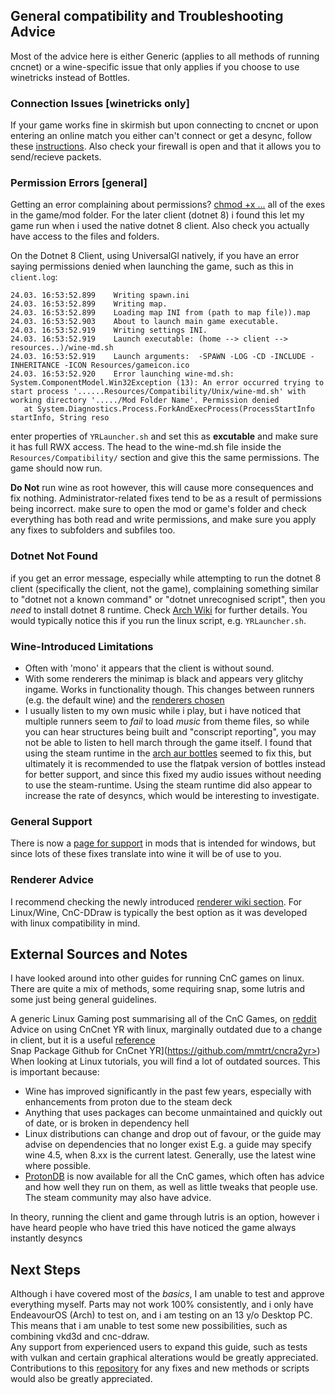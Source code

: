 ## General compatibility and Troubleshooting Advice

Most of the advice here is either Generic (applies to all methods of running cncnet) or a wine-specific issue that only applies if you choose to use winetricks instead of Bottles.

### Connection Issues [winetricks only]

If your game works fine in skirmish but upon connecting to cncnet or upon entering an online match you either can't connect or get a desync, follow these [instructions](https://wiki.winehq.org/FAQ#Failed_to_use_ICMP_.28network_ping.29.2C_this_requires_special_permissions). Also check your firewall is open and that it allows you to send/recieve packets.

### Permission Errors [general]
Getting an error complaining about permissions?
[chmod +x ...](https://wiki.archlinux.org/title/File_permissions_and_attributes) all of the exes in the game/mod folder. For the later client (dotnet 8) i found this let my game run when i used the native dotnet 8 client.
Also check you actually have access to the files and folders.

On the Dotnet 8 Client, using UniversalGl natively, if you have an error saying permissions denied when launching the game, such as this in `client.log`:
```
24.03. 16:53:52.899    Writing spawn.ini
24.03. 16:53:52.899    Writing map.
24.03. 16:53:52.899    Loading map INI from (path to map file)).map
24.03. 16:53:52.903    About to launch main game executable.
24.03. 16:53:52.919    Writing settings INI.
24.03. 16:53:52.919    Launch executable: (home --> client --> resources..)/wine-md.sh
24.03. 16:53:52.919    Launch arguments:  -SPAWN -LOG -CD -INCLUDE -INHERITANCE -ICON Resources/gameicon.ico
24.03. 16:53:52.920    Error launching wine-md.sh: System.ComponentModel.Win32Exception (13): An error occurred trying to start process '......Resources/Compatibility/Unix/wine-md.sh' with working directory '...../Mod Folder Name'. Permission denied
   at System.Diagnostics.Process.ForkAndExecProcess(ProcessStartInfo startInfo, String reso
```

enter properties of `YRLauncher.sh` and set this as **excutable** and make sure it has full RWX access. The head to the wine-md.sh file inside the `Resources/Compatibility/` section and give this the same permissions. The game should now run.


**Do Not** run wine as root however, this will cause more consequences and fix nothing. Administrator-related fixes tend to be as a result of permissions being incorrect. make sure to open the mod or game's folder and check everything has both read and write permissions, and make sure you apply any fixes to subfolders and subfiles too.

### Dotnet Not Found
if you get an error message, especially while attempting to run the dotnet 8 client (specifically the client, not the game), complaining something similar to "dotnet not a known command" or "dotnet unrecognised script", then you *need* to install dotnet 8 runtime. Check [Arch Wiki](https://wiki.archlinux.org/title/.NET#Installation) for further details. You would typically notice this if you run the linux script, e.g. `YRLauncher.sh`.

### Wine-Introduced Limitations

-  Often with 'mono' it appears that the client is without sound.
-  With some renderers the minimap is black and appears very glitchy ingame. Works in functionality though. This changes between runners (e.g. the default wine) and the [renderers chosen](https://cc-resource-docs.readthedocs.io/rendererresources/)
-  I usually listen to my own music while i play, but i have noticed that multiple runners seem to *fail* to load *music* from theme files, so while you can hear structures being built and "conscript reporting", you may not be able to listen to hell march through the game itself. I found that using the steam runtime in the [arch aur bottles](https://wiki.archlinux.org/title/Bottles) seemed to fix this, but ultimately it is recommended to use the flatpak version of bottles instead for better support, and since this fixed my audio issues without needing to use the steam-runtime. Using the steam runtime did also appear to increase the rate of desyncs, which would be interesting to investigate.

### General Support

There is now a [page for support](https://cc-resource-docs.readthedocs.io/generalsupport/) in mods that is intended for windows, but since lots of these fixes translate into wine it will be of use to you.


### Renderer Advice

I recommend checking the newly introduced [renderer wiki section](rendererresources.md). For Linux/Wine, CnC-DDraw is typically the best option as it was developed with linux compatibility in mind.


## External Sources and Notes

I have looked around into other guides for running CnC games on linux. There are quite a mix of methods, some requiring snap, some lutris and some just being general guidelines.<br>

A generic Linux Gaming post summarising all of the CnC Games, on [reddit](https://www.reddit.com/r/linux_gaming/comments/mtixee/a_linux_users_guide_to_command_conquer/) <br>
Advice on using CnCnet YR with linux, marginally outdated due to a change in client, but it is a useful [reference](https://www.speich.net/articles/en/2021/12/19/how-to-install-the-cncnet-client-on-linux/) <br>
Snap Package Github for CnCnet YR](https://github.com/mmtrt/cncra2yr>) <br>
When looking at Linux tutorials, you will find a lot of outdated sources. This is important because:<br>
- Wine has improved significantly in the past few years, especially with enhancements from proton due to the steam deck <br>
- Anything that uses packages can become unmaintained and quickly out of date, or is broken in dependency hell  <br>
- Linux distributions can change and drop out of favour, or the guide may advise on dependencies that no longer exist E.g. a guide may specify wine 4.5, when 8.xx is the current latest. Generally, use the latest wine where possible. <br>
- [ProtonDB](https://www.protondb.com) is now available for all the CnC games, which often has advice and how well they run on them, as well as little tweaks that people use. The steam community may also have advice. <br>

In theory, running the client and game through lutris is an option, however i have heard people who have tried this have noticed the game always instantly desyncs


## Next Steps
Although i have covered most of the *basics*, I am unable to test and approve everything myself. Parts may not work 100% consistently, and i only have EndeavourOS (Arch) to test on, and i am testing on an 13 y/o Desktop PC. This means that i am unable to test some new possibilities, such as combining vkd3d and cnc-ddraw.<br>
Any support from experienced users to expand this guide, such as tests with vulkan and certain graphical alterations would be greatly appreciated.
Contributions to this [repository](https://github.com/CatTanker/cnc_map_tool_guide) for any fixes and new methods or scripts would also be greatly appreciated.

